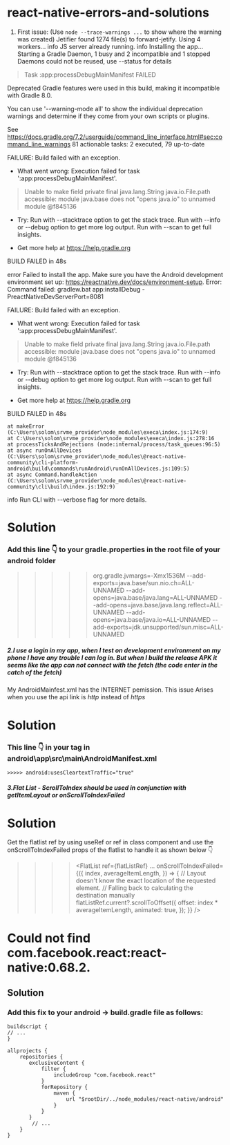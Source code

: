 # react-native-errors-and-solutions

1. First issue:
    (Use `node --trace-warnings ...` to show where the warning was created)
Jetifier found 1274 file(s) to forward-jetify. Using 4 workers...
info JS server already running.
info Installing the app...
Starting a Gradle Daemon, 1 busy and 2 incompatible and 1 stopped Daemons could not be reused, use --status for details
> Task :app:processDebugMainManifest FAILED

Deprecated Gradle features were used in this build, making it incompatible with Gradle 8.0.

You can use '--warning-mode all' to show the individual deprecation warnings and determine if they come from your own scripts or plugins.

See https://docs.gradle.org/7.2/userguide/command_line_interface.html#sec:command_line_warnings
81 actionable tasks: 2 executed, 79 up-to-date

FAILURE: Build failed with an exception.

* What went wrong:
Execution failed for task ':app:processDebugMainManifest'.
> Unable to make field private final java.lang.String java.io.File.path accessible: module java.base does not "opens java.io" to unnamed module @f845136

* Try:
Run with --stacktrace option to get the stack trace. Run with --info or --debug option to get more log output. Run with --scan to get full insights.

* Get more help at https://help.gradle.org

BUILD FAILED in 48s

error Failed to install the app. Make sure you have the Android development environment set up: https://reactnative.dev/docs/environment-setup.
Error: Command failed: gradlew.bat app:installDebug -PreactNativeDevServerPort=8081

FAILURE: Build failed with an exception.

* What went wrong:
Execution failed for task ':app:processDebugMainManifest'.
> Unable to make field private final java.lang.String java.io.File.path accessible: module java.base does not "opens java.io" to unnamed module @f845136

* Try:
Run with --stacktrace option to get the stack trace. Run with --info or --debug option to get more log output. Run with --scan to get full insights.

* Get more help at https://help.gradle.org

BUILD FAILED in 48s

    at makeError (C:\Users\solom\srvme_provider\node_modules\execa\index.js:174:9)
    at C:\Users\solom\srvme_provider\node_modules\execa\index.js:278:16
    at processTicksAndRejections (node:internal/process/task_queues:96:5)
    at async runOnAllDevices (C:\Users\solom\srvme_provider\node_modules\@react-native-community\cli-platform-android\build\commands\runAndroid\runOnAllDevices.js:109:5)
    at async Command.handleAction (C:\Users\solom\srvme_provider\node_modules\@react-native-community\cli\build\index.js:192:9)
info Run CLI with --verbose flag for more details.

# Solution
### Add this line 👇 to your gradle.properties in the root file of your android folder
>>>>> org.gradle.jvmargs=-Xmx1536M --add-exports=java.base/sun.nio.ch=ALL-UNNAMED --add-opens=java.base/java.lang=ALL-UNNAMED --add-opens=java.base/java.lang.reflect=ALL-UNNAMED --add-opens=java.base/java.io=ALL-UNNAMED --add-exports=jdk.unsupported/sun.misc=ALL-UNNAMED











##### 2.I use a login in my app, when I test on development environment on my phone I have any trouble I can log in. But when I build the release APK it seems like the app can not connect with the fetch (the code enter in the catch of the fetch)
My AndroidMainfest.xml has the INTERNET pemission. This issue Arises when you use the api link is *http* instead of *https*

#  Solution 
### This line 👇  in your <application> tag in android\app\src\main\AndroidManifest.xml
    >>>>> android:usesCleartextTraffic="true" 
    
    
##### 3.Flat List - ScrollToIndex should be used in conjunction with getItemLayout or onScrollToIndexFailed

# Solution 
Get the flatlist ref by using useRef or ref in class component and use the onScrollToIndexFailed props of the flatlist to handle it
as shown below 👇
>>>> <FlatList
      ref={flatListRef}
      ...
      onScrollToIndexFailed={({
        index,
        averageItemLength,
      }) => {
        // Layout doesn't know the exact location of the requested element.
        // Falling back to calculating the destination manually
        flatListRef.current?.scrollToOffset({
          offset: index * averageItemLength,
          animated: true,
        });
      }}
    />
# Could not find com.facebook.react:react-native:0.68.2.
## Solution 
### Add this fix to your android -> build.gradle file as follows:
    buildscript {
    // ...
    }

    allprojects {
        repositories {
           exclusiveContent {
               filter {
                   includeGroup "com.facebook.react"
               }
               forRepository {
                   maven {
                       url "$rootDir/../node_modules/react-native/android"
                   }
               }
           }
            // ...
        }
    }    
    
